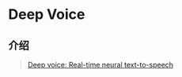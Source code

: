 # Deep Voice

## 介绍

> [Deep voice: Real-time neural text-to-speech](http://arxiv.org/pdf/1702.07825v2.pdf)



